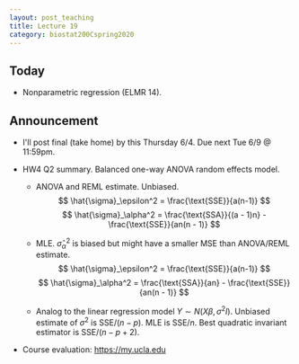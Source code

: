 ```yaml
---
layout: post_teaching
title: Lecture 19
category: biostat200Cspring2020
---
```


## Today

* Nonparametric regression (ELMR 14).

## Announcement

* I'll post final (take home) by this Thursday 6/4. Due next Tue 6/9 @ 11:59pm.

* HW4 Q2 summary. Balanced one-way ANOVA random effects model. 

    * ANOVA and REML estimate. Unbiased.
    $$
    \hat{\sigma}_\epsilon^2 = \frac{\text{SSE}}{a(n-1)}
    $$
    $$
    \hat{\sigma}_\alpha^2 = \frac{\text{SSA}}{(a - 1)n} - \frac{\text{SSE}}{an(n - 1)}
    $$
    
    * MLE. $\hat{\sigma}_\alpha^2$ is biased but might have a smaller MSE than ANOVA/REML estimate.
    $$
    \hat{\sigma}_\epsilon^2 = \frac{\text{SSE}}{a(n-1)}
    $$
    $$
    \hat{\sigma}_\alpha^2 = \frac{\text{SSA}}{an} - \frac{\text{SSE}}{an(n - 1)}
    $$

    * Analog to the linear regression model $Y \sim N(X \beta, \sigma^2 I)$. Unbiased estimate of $\sigma^2$ is $\text{SSE} / (n - p)$. MLE is $\text{SSE} / n$. Best quadratic invariant estimator is $\text{SSE} / (n - p + 2)$.
    
* Course evaluation: <https://my.ucla.edu>